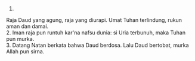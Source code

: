 1.
Raja Daud yang agung, raja yang diurapi.
Umat Tuhan terlindung, rukun aman dan damai.
<br>
2.
Iman raja pun runtuh kar'na nafsu dunia:
si Uria terbunuh, maka Tuhan pun murka.
<br>
3.
Datang Natan berkata bahwa Daud berdosa.
Lalu Daud bertobat, murka Allah pun sirna.
